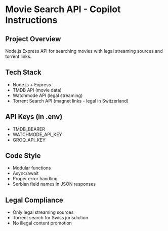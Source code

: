 # Movie Search API - Copilot Instructions

## Project Overview
Node.js Express API for searching movies with legal streaming sources and torrent links.

## Tech Stack
- Node.js + Express
- TMDB API (movie data)
- Watchmode API (legal streaming)
- Torrent Search API (magnet links - legal in Switzerland)

## API Keys (in .env)
- TMDB_BEARER
- WATCHMODE_API_KEY
- GROQ_API_KEY

## Code Style
- Modular functions
- Async/await
- Proper error handling
- Serbian field names in JSON responses

## Legal Compliance
- Only legal streaming sources
- Torrent search for Swiss jurisdiction
- No illegal content promotion
